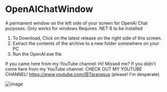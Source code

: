 # OpenAIChatWindow
A permanent window on the left side of your screen for OpenAI Chat purposes. 
Only works for windows
Requires .NET 6 to be installed

1. To Download, Click on the latest release on the right side of this screen.
2. Extract the contents of the archive to a new folder somewhere on your PC
3. Run the OpenAI.exe file

If you came here from my YouTube channel: Hi! Missed me?
If you didn't come here from my YouTube channel: CHECK OUT MY YOUTUBE CHANNEL! https://www.youtube.com/@Taranasus (please! I'm desperate)

![image](https://user-images.githubusercontent.com/13150948/206478135-7310e2f1-32d1-4eee-9997-306efb11a22b.png)
